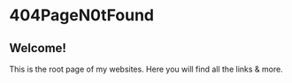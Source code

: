 # 404PageN0tFound
## Welcome!
This is the root page of my websites. Here you will find all the links & more.
